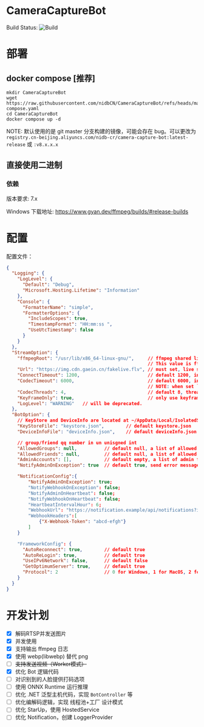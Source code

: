 # CameraCaptureBot

Build Status: ![Build](https://github.com/nidbCN/CameraCaptureBot/actions/workflows/dotnet.yml/badge.svg)

# 部署

## docker compose [推荐]

```
mkdir CameraCaptureBot
wget https://raw.githubusercontent.com/nidbCN/CameraCaptureBot/refs/heads/master/docker-compose.yaml
cd CameraCaptureBot
docker compose up -d
```

NOTE: 默认使用的是 git master 分支构建的镜像，可能会存在 bug。可以更改为 `registry.cn-beijing.aliyuncs.com/nidb-cr/camera-capture-bot:latest-release` 或 `:v8.x.x.x`

## 直接使用二进制

### 依赖

版本要求: 7.x

Windows 下载地址: https://www.gyan.dev/ffmpeg/builds/#release-builds

# 配置

配置文件：

```json
{
  "Logging": {
    "LogLevel": {
      "Default": "Debug",
      "Microsoft.Hosting.Lifetime": "Information"
    },
    "Console": {
      "FormatterName": "simple",
      "FormatterOptions": {
        "IncludeScopes": true,
        "TimestampFormat": "HH:mm:ss ",
        "UseUtcTimestamp": false
      }
    }
  },
  "StreamOption": {
    "ffmpegRoot": "/usr/lib/x86_64-linux-gnu/",     // ffmpeg shared library location, should contain `avcodec.dll` on Windows or `libavcodec.a` on Linux/Unix
                                                    // This value is ffmpeg library location in pre-built docker image.
    "Url": "https://img.cdn.gaein.cn/fakelive.flv", // must set, live stream Uri, can be rtsp/rtmp/http
    "ConnectTimeout": 1200,                         // default 1200, in ms, timeout value for connect to stream url
    "CodecTimeout": 6000,                           // default 6000, in ms, timeout to decode or encode a frame
                                                    // NOTE: when set `KeyFrameOnly` to `true`, this option is timeout for the sum of decode all frame before keyframe
    "CodecThreads": 4,                              // default 8, threads to decode and encode
    "KeyFrameOnly": true,                           // only use keyframe in live stream, will cause high delay but better quality
    "LogLevel": "WARNING"   // will be deprecated.
  },
  "BotOption": {
    // KeyStore and DeviceInfo are located at ~/AppData/Local/IsolatedStorage/<random>\<random>\Url.<random>\AppFiles
    "KeyStoreFile": "keystore.json",        // default keystore.json
    "DeviceInfoFile": "deviceInfo.json",    // default deviceInfo.json

    // group/friend qq number in un unisgned int
    "AllowedGroups": null,          // default null, a list of allowed group, null for allow all
    "AllowedFriends": null,         // default null, a list of allowed friend, null for allow all
    "AdminAccounts": [],            // default empty, a list of admin friend
    "NotifyAdminOnException": true  // default true, send error message to admin account when message process error

    "NotificationConfig":{
        "NotifyAdminOnException": true;
        "NotifyWebhookOnException": false;
        "NotifyAdminOnHeartbeat": false;
        "NotifyWebhookOnHeartbeat": false;
        "HeartbeatIntervalHour": 6;
        "WebhookUrl": "https://notification.example/api/notifications?id=12345678"
        "WebhookHeaders":[
            {"X-Webhook-Token": "abcd-efgh"}
        ]
    }

    "FrameworkConfig": {
      "AutoReconnect": true,        // default true
      "AutoReLogin": true,          // default true
      "UseIPv6Network": false,      // default false
      "GetOptimumServer": true,     // default true
      "Protocol": 2                 // 0 for Windows, 1 for MacOS, 2 for Linux(default)
    }
  }
}
```

# 开发计划

- [x] 解码RTSP并发送图片
- [x] 并发使用
- [x] 支持输出 ffmpeg 日志
- [x] 使用 webp(libwebp) 替代 png
- [ ] ~~支持发送视频（Worker模式）~~
- [x] 优化 Bot 逻辑代码
- [ ] 对识别到的人脸提供打码选项
- [ ] 使用 ONNX Runtime 运行推理
- [ ] 优化 .NET 泛型主机代码，实现 `BotController` 等
- [ ] 优化编解码逻辑，实现 线程池+工厂 设计模式
- [ ] 优化 StarUp，使用 HostedService
- [ ] 优化 Notification，创建 LoggerProvider
